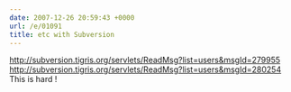 ```yaml
---
date: 2007-12-26 20:59:43 +0000
url: /e/01091
title: etc with Subversion
---
```


http://subversion.tigris.org/servlets/ReadMsg?list=users&msgId=279955
http://subversion.tigris.org/servlets/ReadMsg?list=users&msgId=280254
This is hard !
